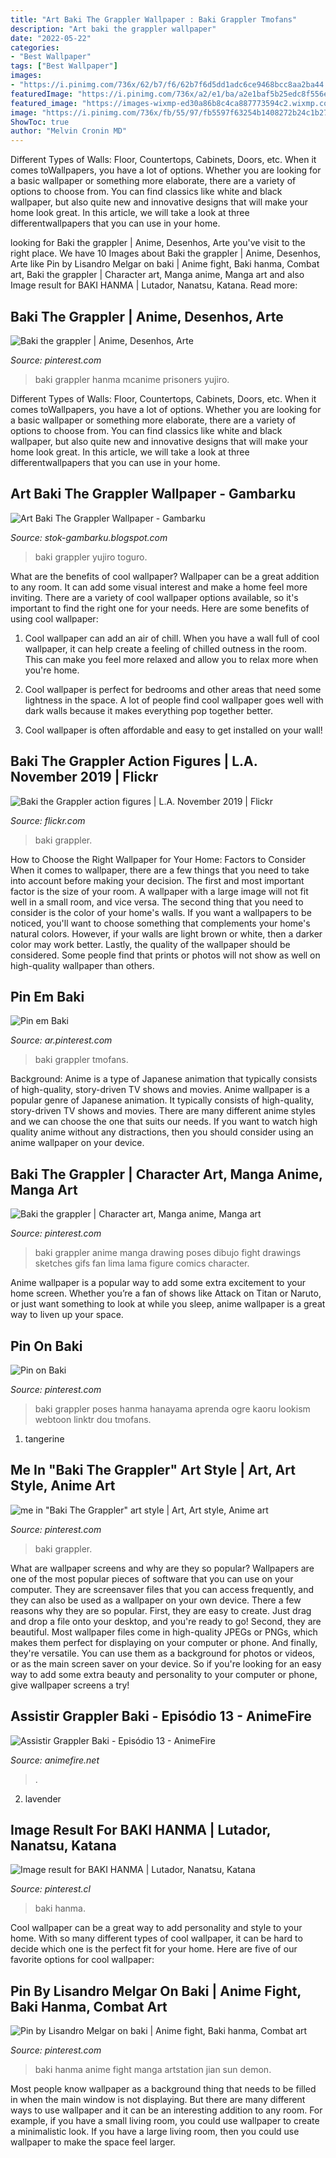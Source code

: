 ```yaml
---
title: "Art Baki The Grappler Wallpaper : Baki Grappler Tmofans"
description: "Art baki the grappler wallpaper"
date: "2022-05-22"
categories:
- "Best Wallpaper"
tags: ["Best Wallpaper"]
images:
- "https://i.pinimg.com/736x/62/b7/f6/62b7f6d5dd1adc6ce9468bcc8aa2ba44.jpg"
featuredImage: "https://i.pinimg.com/736x/a2/e1/ba/a2e1baf5b25edc8f556e1c4ebfaf7ce2.jpg"
featured_image: "https://images-wixmp-ed30a86b8c4ca887773594c2.wixmp.com/f/b4a2c206-e869-44e3-946c-86e5ae3436ad/d1a6gub-9423c4bb-9356-406a-91d6-2848819ae541.jpg/v1/fill/w_300,h_148,q_70,strp/baki_the_grappler_by_bakifanclub_d1a6gub-200h.jpg?token=eyJ0eXAiOiJKV1QiLCJhbGciOiJIUzI1NiJ9.eyJzdWIiOiJ1cm46YXBwOjdlMGQxODg5ODIyNjQzNzNhNWYwZDQxNWVhMGQyNmUwIiwiaXNzIjoidXJuOmFwcDo3ZTBkMTg4OTgyMjY0MzczYTVmMGQ0MTVlYTBkMjZlMCIsIm9iaiI6W1t7ImhlaWdodCI6Ijw9MzQ2IiwicGF0aCI6IlwvZlwvYjRhMmMyMDYtZTg2OS00NGUzLTk0NmMtODZlNWFlMzQzNmFkXC9kMWE2Z3ViLTk0MjNjNGJiLTkzNTYtNDA2YS05MWQ2LTI4NDg4MTlhZTU0MS5qcGciLCJ3aWR0aCI6Ijw9NzAyIn1dXSwiYXVkIjpbInVybjpzZXJ2aWNlOmltYWdlLm9wZXJhdGlvbnMiXX0.wQo2pnJndWNh75Gy7uuFtwtU0I72nX6W_I2n3ualiL8"
image: "https://i.pinimg.com/736x/fb/55/97/fb5597f63254b1408272b24c1b27475f.jpg"
ShowToc: true
author: "Melvin Cronin MD"
---
```



Different Types of Walls: Floor, Countertops, Cabinets, Doors, etc.
When it comes toWallpapers, you have a lot of options. Whether you are looking for a basic wallpaper or something more elaborate, there are a variety of options to choose from. You can find classics like white and black wallpaper, but also quite new and innovative designs that will make your home look great. In this article, we will take a look at three differentwallpapers that you can use in your home.

	

		
looking for Baki the grappler | Anime, Desenhos, Arte you've visit to the right place. We have 10 Images about Baki the grappler | Anime, Desenhos, Arte like Pin by Lisandro Melgar on baki | Anime fight, Baki hanma, Combat art, Baki the grappler | Character art, Manga anime, Manga art and also Image result for BAKI HANMA | Lutador, Nanatsu, Katana. Read more:
		
    
## Baki The Grappler | Anime, Desenhos, Arte

<img loading=lazy src="https://i.pinimg.com/736x/a2/e1/ba/a2e1baf5b25edc8f556e1c4ebfaf7ce2.jpg" onerror="this.onerror=null;this.src='https://tse4.mm.bing.net/th?id=OIP.tujb4sopO-zakuqrp0KwAQHaQg&amp;pid=15.1';" alt="Baki the grappler | Anime, Desenhos, Arte">

_Source: pinterest.com_

>baki grappler hanma mcanime prisoners yujiro. 

	

Different Types of Walls: Floor, Countertops, Cabinets, Doors, etc.
When it comes toWallpapers, you have a lot of options. Whether you are looking for a basic wallpaper or something more elaborate, there are a variety of options to choose from. You can find classics like white and black wallpaper, but also quite new and innovative designs that will make your home look great. In this article, we will take a look at three differentwallpapers that you can use in your home.

    
## Art Baki The Grappler Wallpaper - Gambarku

<img loading=lazy src="https://images-wixmp-ed30a86b8c4ca887773594c2.wixmp.com/f/b4a2c206-e869-44e3-946c-86e5ae3436ad/d1a6gub-9423c4bb-9356-406a-91d6-2848819ae541.jpg/v1/fill/w_300,h_148,q_70,strp/baki_the_grappler_by_bakifanclub_d1a6gub-200h.jpg?token=eyJ0eXAiOiJKV1QiLCJhbGciOiJIUzI1NiJ9.eyJzdWIiOiJ1cm46YXBwOjdlMGQxODg5ODIyNjQzNzNhNWYwZDQxNWVhMGQyNmUwIiwiaXNzIjoidXJuOmFwcDo3ZTBkMTg4OTgyMjY0MzczYTVmMGQ0MTVlYTBkMjZlMCIsIm9iaiI6W1t7ImhlaWdodCI6Ijw9MzQ2IiwicGF0aCI6IlwvZlwvYjRhMmMyMDYtZTg2OS00NGUzLTk0NmMtODZlNWFlMzQzNmFkXC9kMWE2Z3ViLTk0MjNjNGJiLTkzNTYtNDA2YS05MWQ2LTI4NDg4MTlhZTU0MS5qcGciLCJ3aWR0aCI6Ijw9NzAyIn1dXSwiYXVkIjpbInVybjpzZXJ2aWNlOmltYWdlLm9wZXJhdGlvbnMiXX0.wQo2pnJndWNh75Gy7uuFtwtU0I72nX6W_I2n3ualiL8" onerror="this.onerror=null;this.src='https://tse4.mm.bing.net/th?id=OIP.HRHM1g3WlehnrMCHAhS-2AAAAA&amp;pid=15.1';" alt="Art Baki The Grappler Wallpaper - Gambarku">

_Source: stok-gambarku.blogspot.com_

>baki grappler yujiro toguro. 

	

What are the benefits of cool wallpaper?
Wallpaper can be a great addition to any room. It can add some visual interest and make a home feel more inviting. There are a variety of cool wallpaper options available, so it's important to find the right one for your needs. Here are some benefits of using cool wallpaper: 
1. Cool wallpaper can add an air of chill. When you have a wall full of cool wallpaper, it can help create a feeling of chilled outness in the room. This can make you feel more relaxed and allow you to relax more when you're home. 

2. Cool wallpaper is perfect for bedrooms and other areas that need some lightness in the space. A lot of people find cool wallpaper goes well with dark walls because it makes everything pop together better. 

3. Cool wallpaper is often affordable and easy to get installed on your wall!

    
## Baki The Grappler Action Figures | L.A. November 2019 | Flickr

<img loading=lazy src="https://live.staticflickr.com/5606/15821454491_39d0ca99f8_b.jpg" onerror="this.onerror=null;this.src='https://tse3.mm.bing.net/th?id=OIP.dgG5sJeKJ7YwO8GI9r9NZgHaKX&amp;pid=15.1';" alt="Baki the Grappler action figures | L.A. November 2019 | Flickr">

_Source: flickr.com_

>baki grappler. 

	

How to Choose the Right Wallpaper for Your Home: Factors to Consider
When it comes to wallpaper, there are a few things that you need to take into account before making your decision. The first and most important factor is the size of your room. A wallpaper with a large image will not fit well in a small room, and vice versa. 
The second thing that you need to consider is the color of your home's walls. If you want a wallpapers to be noticed, you'll want to choose something that complements your home's natural colors. However, if your walls are light brown or white, then a darker color may work better. 
Lastly, the quality of the wallpaper should be considered. Some people find that prints or photos will not show as well on high-quality wallpaper than others.

    
## Pin Em Baki

<img loading=lazy src="https://i.pinimg.com/736x/fb/55/97/fb5597f63254b1408272b24c1b27475f.jpg" onerror="this.onerror=null;this.src='https://tse4.mm.bing.net/th?id=OIP.cfGrCQmS_JApOQNHDpe9cAAAAA&amp;pid=15.1';" alt="Pin em Baki">

_Source: ar.pinterest.com_

>baki grappler tmofans. 

	

Background: Anime is a type of Japanese animation that typically consists of high-quality, story-driven TV shows and movies.
Anime wallpaper is a popular genre of Japanese animation. It typically consists of high-quality, story-driven TV shows and movies. There are many different anime styles and we can choose the one that suits our needs. If you want to watch high quality anime without any distractions, then you should consider using an anime wallpaper on your device.

    
## Baki The Grappler | Character Art, Manga Anime, Manga Art

<img loading=lazy src="https://i.pinimg.com/originals/06/e6/56/06e656d582a5a1e1988793a6dd7b7f51.jpg" onerror="this.onerror=null;this.src='https://tse4.mm.bing.net/th?id=OIP.GhtEdiF-lLhEKeqW1gZlmwHaL0&amp;pid=15.1';" alt="Baki the grappler | Character art, Manga anime, Manga art">

_Source: pinterest.com_

>baki grappler anime manga drawing poses dibujo fight drawings sketches gifs fan lima lama figure comics character. 

	

Anime wallpaper is a popular way to add some extra excitement to your home screen. Whether you’re a fan of shows like Attack on Titan or Naruto, or just want something to look at while you sleep, anime wallpaper is a great way to liven up your space.

    
## Pin On Baki

<img loading=lazy src="https://i.pinimg.com/736x/20/52/ab/2052ab0dc3bdc9fc26b6db469ee7b464.jpg" onerror="this.onerror=null;this.src='https://tse1.mm.bing.net/th?id=OIP.8_qtt-SC_BvZWejKfyJNcQHaLn&amp;pid=15.1';" alt="Pin on Baki">

_Source: pinterest.com_

>baki grappler poses hanma hanayama aprenda ogre kaoru lookism webtoon linktr dou tmofans. 

	

1. tangerine 

    
## Me In &quot;Baki The Grappler&quot; Art Style | Art, Art Style, Anime Art

<img loading=lazy src="https://i.pinimg.com/736x/27/50/7f/27507f37a7201a9f3d6e3411927bffcd--art-styles-pencil.jpg" onerror="this.onerror=null;this.src='https://tse3.mm.bing.net/th?id=OIP.2_MAJaeNvnpBEeUKM8l4AwHaOg&amp;pid=15.1';" alt="me in &quot;Baki The Grappler&quot; art style | Art, Art style, Anime art">

_Source: pinterest.com_

>baki grappler. 

	

What are wallpaper screens and why are they so popular?
Wallpapers are one of the most popular pieces of software that you can use on your computer. They are screensaver files that you can access frequently, and they can also be used as a wallpaper on your own device. There a few reasons why they are so popular. First, they are easy to create. Just drag and drop a file onto your desktop, and you're ready to go! Second, they are beautiful. Most wallpaper files come in high-quality JPEGs or PNGs, which makes them perfect for displaying on your computer or phone. And finally, they're versatile. You can use them as a background for photos or videos, or as the main screen saver on your device. So if you're looking for an easy way to add some extra beauty and personality to your computer or phone, give wallpaper screens a try!

    
## Assistir Grappler Baki - Episódio 13 - AnimeFire

<img loading=lazy src="https://animefire.net/img/video/grappler-baki/13.jpg" onerror="this.onerror=null;this.src='https://tse3.mm.bing.net/th?id=OIP.jpPTNt7v9ZQlbUN9saLMDwAAAA&amp;pid=15.1';" alt="Assistir Grappler Baki - Episódio 13 - AnimeFire">

_Source: animefire.net_

>. 

	

2. lavender 

    
## Image Result For BAKI HANMA | Lutador, Nanatsu, Katana

<img loading=lazy src="https://i.pinimg.com/736x/77/7b/44/777b44cbc19922bb7fc1193b3e646689.jpg" onerror="this.onerror=null;this.src='https://tse1.mm.bing.net/th?id=OIP.WrC9AAaahrCpOvd64BrjMwHaLH&amp;pid=15.1';" alt="Image result for BAKI HANMA | Lutador, Nanatsu, Katana">

_Source: pinterest.cl_

>baki hanma. 

	

Cool wallpaper can be a great way to add personality and style to your home. With so many different types of cool wallpaper, it can be hard to decide which one is the perfect fit for your home. Here are five of our favorite options for cool wallpaper: 

    
## Pin By Lisandro Melgar On Baki | Anime Fight, Baki Hanma, Combat Art

<img loading=lazy src="https://i.pinimg.com/736x/62/b7/f6/62b7f6d5dd1adc6ce9468bcc8aa2ba44.jpg" onerror="this.onerror=null;this.src='https://tse1.mm.bing.net/th?id=OIP.ly-35AgEa2k0pIOdLQpkoAAAAA&amp;pid=15.1';" alt="Pin by Lisandro Melgar on baki | Anime fight, Baki hanma, Combat art">

_Source: pinterest.com_

>baki hanma anime fight manga artstation jian sun demon. 

	

Most people know wallpaper as a background thing that needs to be filled in when the main window is not displaying. But there are many different ways to use wallpaper and it can be an interesting addition to any room. For example, if you have a small living room, you could use wallpaper to create a minimalistic look. If you have a large living room, then you could use wallpaper to make the space feel larger.

